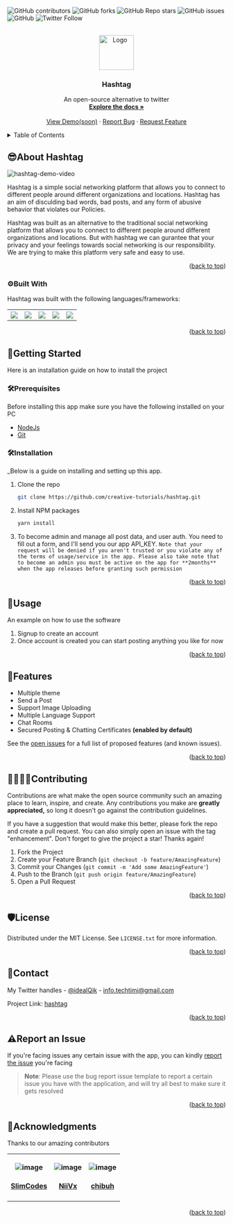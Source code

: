 <a name="readme-top"></a>

![GitHub contributors](https://img.shields.io/github/contributors/creative-tutorials/hashtag?style=for-the-badge)
![GitHub forks](https://img.shields.io/github/forks/creative-tutorials/hashtag?style=for-the-badge)
![GitHub Repo stars](https://img.shields.io/github/stars/creative-tutorials/hashtag?style=for-the-badge)
![GitHub issues](https://img.shields.io/github/issues/creative-tutorials/hashtag?style=for-the-badge)
![GitHub](https://img.shields.io/github/license/creative-tutorials/hashtag?color=blue&style=for-the-badge)
![Twitter Follow](https://img.shields.io/twitter/follow/idealQik?color=1B9C9A&style=for-the-badge)



<!-- PROJECT LOGO -->
<br />
<div align="center">
  <a href="https://github.com/creative-tutorials/hashtag">
    <img src="public/icon.png" alt="Logo" width="80" height="80">
  </a>

  <h3 align="center">Hashtag</h3>

  <p align="center">
    An open-source alternative to twitter
    <br />
    <a href="#readme"><strong>Explore the docs »</strong></a>
    <br />
    <br />
    <a href="https://github.com/creative-tutorials/hashtag">View Demo(soon)</a>
    ·
    <a href="https://github.com/creative-tutorials/hashtag/issues">Report Bug</a>
    ·
    <a href="https://github.com/creative-tutorials/hashtag/issues">Request Feature</a>
  </p>
</div>



<!-- TABLE OF CONTENTS -->
<details>
  <summary>Table of Contents</summary>
  <ol>
    <li>
      <a href="#😎about-hashtag">About The Project</a>
      <ul>
        <li><a href="#⚙built-with">Built With</a></li>
      </ul>
    </li>
    <li>
      <a href="#📣getting-started">Getting Started</a>
      <ul>
        <li><a href="#🛠prerequisites">Prerequisites</a></li>
        <li><a href="#🛠installation">Installation</a></li>
      </ul>
    </li>
    <li><a href="#🔭usage">Usage</a></li>
    <li><a href="#🧪features">Features</a></li>
    <li><a href="#👨‍👩‍👧‍👦contributing">Contributing</a></li>
    <li><a href="#🛡license">License</a></li>
    <li><a href="#📩contact">Contact</a></li>
    <li><a href="#🤝acknowledgments">Acknowledgments</a></li>
  </ol>
</details>



<!-- ABOUT THE PROJECT -->

## 😎About Hashtag

![hashtag-demo-video](demo.gif)

Hashtag is a simple social networking platform that allows you to connect to different people around different organizations and locations. Hashtag has an aim of disculding bad words, bad posts, and any form of abusive behavior that violates our Policies.

Hashtag was built as an alternative to the traditional social networking platform that allows you to connect to different people around different organizations and locations. But with hashtag we can gurantee that your privacy and your feelings towards social networking is our responsibility. We are trying to make this platform very safe and easy to use. 

<p align="right">(<a href="#readme-top">back to top</a>)</p>



### ⚙Built With

Hashtag was built with the following languages/frameworks:

<table>
<tr>
<th>

<a href="https://reactjs.org/">

<img src="https://shields.io/badge/React-2A3143?logo=react&style=for-the-badge" />

</th>

<th>

<a href="https://expressjs.com/">

<img src="https://shields.io/badge/Express-2A3143?logo=express&style=for-the-badge" />

</a>
</th>

<th>

<a href="https://nodejs.org/">

<img src="https://shields.io/badge/Nodejs-2A3143?logo=node.js&style=for-the-badge" />

</a>
</th>

<th>

<a href="https://firebase.google.com/">

<img src="https://shields.io/badge/Firebase-2A3143?logo=firebase&style=for-the-badge" />

</a>
</th>

<th>

<a href="https://www.mongodb.com/">

<img src="https://shields.io/badge/MongoDB-2A3143?logo=mongodb&style=for-the-badge" />

</a>
</th>

</tr>
</table>

<p align="right">(<a href="#readme-top">back to top</a>)</p>



<!-- GETTING STARTED -->
## 📣Getting Started

Here is an installation guide on how to install the project

### 🛠Prerequisites

Before installing this app make sure you have the following installed on your PC

- [NodeJs](https://nodejs.org/en/download/)
- [Git](https://git-scm.com/downloads)

### 🛠Installation

_Below is a guide on installing and setting up this app.

1. Clone the repo
   ```sh
   git clone https://github.com/creative-tutorials/hashtag.git
   ```
2. Install NPM packages
   ```sh
   yarn install
   ```
3. To become admin and manage all post data, and user auth. You need to fill out a form, and I'll send you our app API_KEY. `Note that your request will be denied if you aren't trusted or you violate any of the terms of usage/service in the app. Please also take note that to become an admin you must be active on the app for **2months** when the app releases before granting such permission` 

<p align="right">(<a href="#readme-top">back to top</a>)</p>



<!-- USAGE EXAMPLES -->
## 🔭Usage

An example on how to use the software

1. Signup to create an account
2. Once account is created you can start posting anything you like for now

<!-- _For more examples, please refer to the [Documentation](https://example.com)_ -->

<p align="right">(<a href="#readme-top">back to top</a>)</p>



<!-- ROADMAP -->
## 🧪Features

- Multiple theme
- Send a Post
- Support Image Uploading
- Multiple Language Support
- Chat Rooms
- Secured Posting & Chatting Certificates **(enabled by default)**

See the [open issues](https://github.com/creative-tutorials/hashtag/issues) for a full list of proposed features (and known issues).

<p align="right">(<a href="#readme-top">back to top</a>)</p>



<!-- CONTRIBUTING -->
## 👨‍👩‍👧‍👦Contributing

Contributions are what make the open source community such an amazing place to learn, inspire, and create. Any contributions you make are **greatly appreciated,** so long it doesn't go against the contribution guidelines.

If you have a suggestion that would make this better, please fork the repo and create a pull request. You can also simply open an issue with the tag "enhancement".
Don't forget to give the project a star! Thanks again!

1. Fork the Project
2. Create your Feature Branch (`git checkout -b feature/AmazingFeature`)
3. Commit your Changes (`git commit -m 'Add some AmazingFeature'`)
4. Push to the Branch (`git push origin feature/AmazingFeature`)
5. Open a Pull Request

<p align="right">(<a href="#readme-top">back to top</a>)</p>



<!-- LICENSE -->
## 🛡License

Distributed under the MIT License. See `LICENSE.txt` for more information.

<p align="right">(<a href="#readme-top">back to top</a>)</p>



<!-- CONTACT -->
## 📩Contact

My Twitter handles - [@idealQik](https://twitter.com/IdealQik) - info.techtimi@gmail.com

Project Link: [hashtag](https://github.com/creative-tutorials/hashtag/)

<p align="right">(<a href="#readme-top">back to top</a>)</p>

<!-- HELPER -->

## ⚠Report an Issue

If you're facing issues any certain issue with the app, you can kindly [report the issue](https://github.com/creative-tutorials/hashtag/issues/new/choose) you're facing

> **Note**: Please use the bug report issue template to report a certain issue you have with the application, and will try all best to make sure it gets resolved


<p align="right">(<a href="#readme-top">back to top</a>)</p>

<!-- ACKNOWLEDGMENTS -->
## 🤝Acknowledgments

Thanks to our amazing contributors

<table>
<tr>
<th>

![image](https://user-images.githubusercontent.com/68476321/196456230-d40721c0-b68a-4ff6-ad3c-57ecba5593c0.png)

#### [SlimCodes](https://github.com/slim-codes)
</th>
<th>

![image](https://avatars.githubusercontent.com/u/18625617?s=64&v=4)

#### [NiiVx](https://github.com/NiiVx)

</th>
<th>

![image](https://avatars.githubusercontent.com/u/74678752?s=64&v=4)

#### [chibuh](https://github.com/chibuh)

</th>
</tr>
</table>

<!-- * [Choose an Open Source License](https://choosealicense.com)
* [GitHub Emoji Cheat Sheet](https://www.webpagefx.com/tools/emoji-cheat-sheet)
* [Malven's Flexbox Cheatsheet](https://flexbox.malven.co/)
* [Malven's Grid Cheatsheet](https://grid.malven.co/)
* [Img Shields](https://shields.io)
* [GitHub Pages](https://pages.github.com)
* [Font Awesome](https://fontawesome.com)
* [React Icons](https://react-icons.github.io/react-icons/search) -->

<p align="right">(<a href="#readme-top">back to top</a>)</p>



<!-- MARKDOWN LINKS & IMAGES -->
<!-- https://www.markdownguide.org/basic-syntax/#reference-style-links -->
[contributors-shield]: https://img.shields.io/github/contributors/othneildrew/Best-README-Template.svg?style=for-the-badge
[contributors-url]: https://github.com/othneildrew/Best-README-Template/graphs/contributors
[forks-shield]: https://img.shields.io/github/forks/othneildrew/Best-README-Template.svg?style=for-the-badge
[forks-url]: https://github.com/othneildrew/Best-README-Template/network/members
[stars-shield]: https://img.shields.io/github/stars/othneildrew/Best-README-Template.svg?style=for-the-badge
[stars-url]: https://github.com/othneildrew/Best-README-Template/stargazers
[issues-shield]: https://img.shields.io/github/issues/othneildrew/Best-README-Template.svg?style=for-the-badge
[issues-url]: https://github.com/othneildrew/Best-README-Template/issues
[license-shield]: https://img.shields.io/github/license/othneildrew/Best-README-Template.svg?style=for-the-badge
[license-url]: https://github.com/othneildrew/Best-README-Template/blob/master/LICENSE.txt
[linkedin-shield]: https://img.shields.io/badge/-LinkedIn-black.svg?style=for-the-badge&logo=linkedin&colorB=555
[linkedin-url]: https://linkedin.com/in/othneildrew
[product-screenshot]: images/screenshot.png
[Next.js]: https://img.shields.io/badge/next.js-000000?style=for-the-badge&logo=nextdotjs&logoColor=white
[Next-url]: https://nextjs.org/
[React.js]: https://img.shields.io/badge/React-20232A?style=for-the-badge&logo=react&logoColor=61DAFB
[React-url]: https://reactjs.org/
[Vue.js]: https://img.shields.io/badge/Vue.js-35495E?style=for-the-badge&logo=vuedotjs&logoColor=4FC08D
[Vue-url]: https://vuejs.org/
[Angular.io]: https://img.shields.io/badge/Angular-DD0031?style=for-the-badge&logo=angular&logoColor=white
[Angular-url]: https://angular.io/
[Svelte.dev]: https://img.shields.io/badge/Svelte-4A4A55?style=for-the-badge&logo=svelte&logoColor=FF3E00
[Svelte-url]: https://svelte.dev/
[Laravel.com]: https://img.shields.io/badge/Laravel-FF2D20?style=for-the-badge&logo=laravel&logoColor=white
[Laravel-url]: https://laravel.com
[Bootstrap.com]: https://img.shields.io/badge/Bootstrap-563D7C?style=for-the-badge&logo=bootstrap&logoColor=white
[Bootstrap-url]: https://getbootstrap.com
[JQuery.com]: https://img.shields.io/badge/jQuery-0769AD?style=for-the-badge&logo=jquery&logoColor=white
[JQuery-url]: https://jquery.com 

